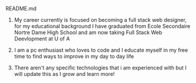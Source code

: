 README.md


1. My career currently is focused on becoming a full stack web designer, for my educational background I have graduated from Ecole Secondaire Nortre Dame High School and am now taking Full Stack Web Deevlopment at U of A 

2. I am a pc enthusiast who loves to code and I educate myself in my free time to find ways to improve in my day to day life 

3. There aren't any specific technologies that i am experienced with but I will update this as I grow and learn more!